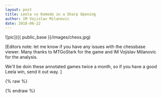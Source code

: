 ```yaml
---
layout: post
title: Leela vs Komodo in a Sharp Opening
author: IM Vojislav Milanovic
date: 2018-06-22
---
```

![pic]({{ public_base }}/images/chess.jpg)

[Editors note: let me know if you have any issues with the chessbase viewer. Many thanks to MTGoStark for the game and
IM Vojislav Milanovic for the analysis.

We'll be doin these annotated games twice a month, so if you have a good Leela win, send it out way.
]


{% raw %}
<div class="cbreplay" data-url="/public/pgn/annotated.pgn">
        </div>
{% endraw %}
